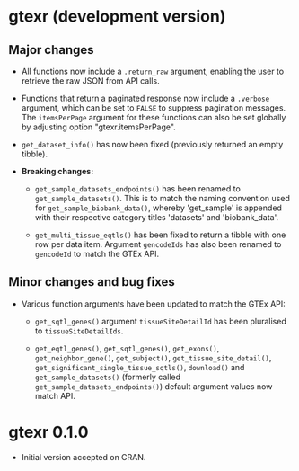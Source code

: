 # gtexr (development version)

## Major changes

* All functions now include a `.return_raw` argument, enabling the user to retrieve
the raw JSON from API calls.

* Functions that return a paginated response now include a `.verbose` argument,
which can be set to `FALSE` to suppress pagination messages. The `itemsPerPage`
argument for these functions can also be set globally by adjusting option
"gtexr.itemsPerPage".

* `get_dataset_info()` has now been fixed (previously returned an empty tibble).

* **Breaking changes:** 

  - `get_sample_datasets_endpoints()` has been renamed to
  `get_sample_datasets()`. This is to match the naming convention used for 
  `get_sample_biobank_data()`, whereby 'get_sample' is appended with 
  their respective category titles 'datasets' and 'biobank_data'.

  - `get_multi_tissue_eqtls()` has been fixed to return a tibble with one row 
  per data item. Argument `gencodeIds` has also been renamed to `gencodeId` to 
  match the GTEx API.

## Minor changes and bug fixes

* Various function arguments have been updated to match the GTEx API:

  - `get_sqtl_genes()` argument `tissueSiteDetailId` has been pluralised to 
  `tissueSiteDetailIds`.
  
  - `get_eqtl_genes()`, `get_sqtl_genes()`, `get_exons()`, `get_neighbor_gene()`, 
  `get_subject()`, `get_tissue_site_detail()`, `get_significant_single_tissue_sqtls()`, 
  `download()` and `get_sample_datasets()` (formerly called 
  `get_sample_datasets_endpoints()`) default argument values now match API.

# gtexr 0.1.0

* Initial version accepted on CRAN.

